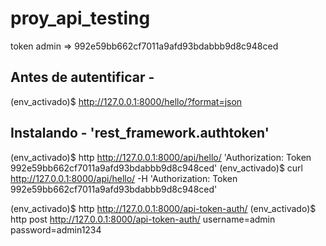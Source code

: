 # proy_api_testing


token admin => 992e59bb662cf7011a9afd93bdabbb9d8c948ced

## Antes de autentificar -
(env_activado)$ http://127.0.0.1:8000/hello/?format=json

## Instalando  - 'rest_framework.authtoken'
(env_activado)$ http http://127.0.0.1:8000/api/hello/ 'Authorization: Token 992e59bb662cf7011a9afd93bdabbb9d8c948ced'
(env_activado)$ curl http://127.0.0.1:8000/api/hello/ -H 'Authorization: Token 992e59bb662cf7011a9afd93bdabbb9d8c948ced'


(env_activado)$ http http://127.0.0.1:8000/api-token-auth/
(env_activado)$ http post http://127.0.0.1:8000/api-token-auth/ username=admin password=admin1234


